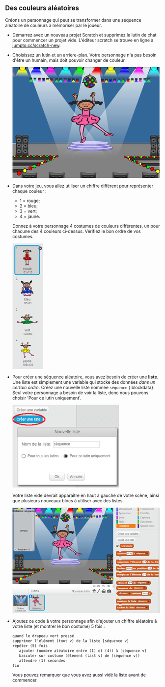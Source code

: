 ## Des couleurs aléatoires

Créons un personnage qui peut se transformer dans une séquence aléatoire de couleurs à mémoriser par le joueur.

+ Démarrez avec un nouveau projet Scratch et supprimez le lutin de chat pour commencer un projet vide. L'éditeur scratch se trouve en ligne à <a href="http://jumpto.cc/scratch-new" target="_blank">jumpto.cc/scratch-new</a>.

+ Choisissez un lutin et un arrière-plan. Votre personnage n'a pas besoin d'être un humain, mais doit pouvoir changer de couleur.

	![capture d'écran](images/colour-sprite.png)

+ Dans votre jeu, vous allez utiliser un chiffre différent pour représenter chaque couleur :

	+ 1 = rouge;
	+ 2 = bleu;
	+ 3 = vert;
	+ 4 = jaune.

	Donnez à votre personnage 4 costumes de couleurs différentes, un pour chacune des 4 couleurs ci-dessus. Vérifiez le bon ordre de vos costumes.

	![capture d'écran](images/colour-costume.png)

+ Pour créer une séquence aléatoire, vous avez besoin de créer une __liste__. Une liste est simplement une variable qui stocke des données _dans un certain ordre_. Créez une nouvelle liste nommée `séquence` {.blockdata}. Seul votre personnage a besoin de voir la liste, donc nous pouvons choisir 'Pour ce lutin uniquement'.

	![capture d'écran](images/colour-list.png)

	Votre liste vide devrait apparaître en haut à gauche de votre scène, ainsi que plusieurs nouveaux blocs à utiliser avec des listes.

	![capture d'écran](images/colour-list-blocks.png)

+ Ajoutez ce code à votre personnage afin d'ajouter un chiffre aléatoire à votre liste (et montrer le bon costume) 5 fois :

	```blocks
    quand le drapeau vert pressé
    supprimer l'élément (tout v) de la liste [séquence v]
    répéter (5) fois
       ajouter (nombre aléatoire entre (1) et (4)) à [séquence v]
       basculer sur costume (élément (last v) de [séquence v])
       attendre (1) secondes
    fin
	```

	Vous pouvez remarquer que vous avez aussi vidé la liste avant de commencer.
